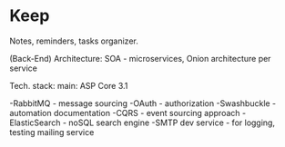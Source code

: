 # Keep
Notes, reminders, tasks organizer.

(Back-End) Architecture: SOA - microservices, Onion architecture per service

Tech. stack: 
main: ASP Core 3.1

-RabbitMQ - message sourcing
-OAuth - authorization 
-Swashbuckle - automation documentation 
-CQRS - event sourcing approach 
-ElasticSearch - noSQL search engine 
-SMTP dev service - for logging, testing mailing service
